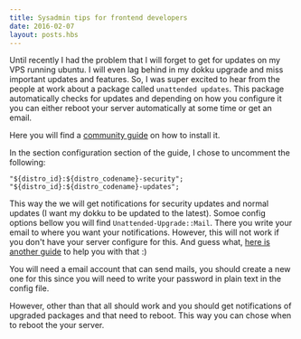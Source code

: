 ```yaml
---
title: Sysadmin tips for frontend developers
date: 2016-02-07
layout: posts.hbs
---
```



Until recently I had the problem that I will forget to get for updates on my VPS running ubuntu. 
I will even lag behind in my dokku upgrade and miss important updates and features. So, I was 
super excited to hear from the people at work about a package called `unattended updates`. 
This package automatically checks for updates and depending on how you configure it you can
either reboot your server automatically at some time or get an email.

Here you will find a [community guide](https://help.ubuntu.com/community/AutomaticSecurityUpdates#Using_the_.22unattended-upgrades.22_package) 
on how to install it.

In the section configuration section of the guide, I chose to uncomment the following:

```
"${distro_id}:${distro_codename}-security";
"${distro_id}:${distro_codename}-updates";
```

This way the we will get notifications for security updates and normal updates 
(I want my dokku to be updated to the latest). Somoe config options bellow you
will find `Unattended-Upgrade::Mail`. There you write your email to where you want
your notifications. However, this will not work if you don't have your server configure
for this. And guess what, 
[here is another guide](http://rianjs.net/2013/08/send-email-from-linux-server-using-gmail-and-ubuntu-two-factor-authentication) to help you with that :)

You will need a email account that can send mails, you should create a new one for this since
you will need to write your password in plain text in the config file.

However, other than that all should work and you should get notifications of upgraded packages
and that need to reboot. This way you can chose when to reboot the your server.

